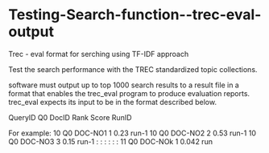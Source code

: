 Testing-Search-function--trec-eval-output
=========================================

Trec - eval format for serching using TF-IDF approach

Test the search performance with the TREC standardized topic collections.

software must output up to top 1000 search results to a result file in a format that
enables the trec_eval program to produce evaluation reports. trec_eval expects its input to
be in the format described below.


QueryID Q0 DocID Rank Score RunID

For example:
10 Q0 DOC-NO1 1 0.23 run-1
10 Q0 DOC-NO2 2 0.53 run-1
10 Q0 DOC-NO3 3 0.15 run-1
: : : : : :
11 Q0 DOC-NOk 1 0.042 run
